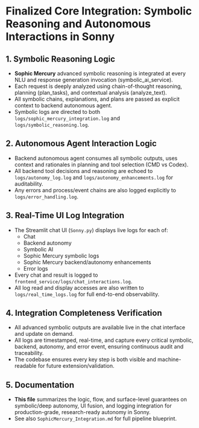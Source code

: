 Finalized Core Integration: Symbolic Reasoning and Autonomous Interactions in Sonny
==================================================================================

## 1. Symbolic Reasoning Logic
- **Sophic Mercury** advanced symbolic reasoning is integrated at every NLU and response generation invocation (symbolic_ai_service).
- Each request is deeply analyzed using chain-of-thought reasoning, planning (plan_tasks), and contextual analysis (analyze_text).
- All symbolic chains, explanations, and plans are passed as explicit context to backend autonomous agent.
- Symbolic logs are directed to both `logs/sophic_mercury_integration.log` and `logs/symbolic_reasoning.log`.

## 2. Autonomous Agent Interaction Logic
- Backend autonomous agent consumes all symbolic outputs, uses context and rationales in planning and tool selection (CMD vs Codex).
- All backend tool decisions and reasoning are echoed to `logs/autonomy_log.log` and `logs/autonomy_enhancements.log` for auditability.
- Any errors and process/event chains are also logged explicitly to `logs/error_handling.log`.

## 3. Real-Time UI Log Integration
- The Streamlit chat UI (`Sonny.py`) displays live logs for each of:
    - Chat
    - Backend autonomy
    - Symbolic AI
    - Sophic Mercury symbolic logs
    - Sophic Mercury backend/autonomy enhancements
    - Error logs
- Every chat and result is logged to `frontend_service/logs/chat_interactions.log`.
- All log read and display accesses are also written to `logs/real_time_logs.log` for full end-to-end observability.

## 4. Integration Completeness Verification
- All advanced symbolic outputs are available live in the chat interface and update on demand.
- All logs are timestamped, real-time, and capture every critical symbolic, backend, autonomy, and error event, ensuring continuous audit and traceability.
- The codebase ensures every key step is both visible and machine-readable for future extension/validation.

## 5. Documentation
- **This file** summarizes the logic, flow, and surface-level guarantees on symbolic/deep autonomy, UI fusion, and logging integration for production-grade, research-ready autonomy in Sonny.
- See also `SophicMercury_Integration.md` for full pipeline blueprint.
